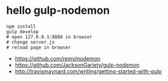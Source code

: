 hello gulp-nodemon
=====

```
npm install
gulp develop
# open 127.0.0.1:8888 in browser
# change server.js
# reload page in browser
```
* https://github.com/remy/nodemon
* https://github.com/JacksonGariety/gulp-nodemon
* http://travismaynard.com/writing/getting-started-with-gulp
